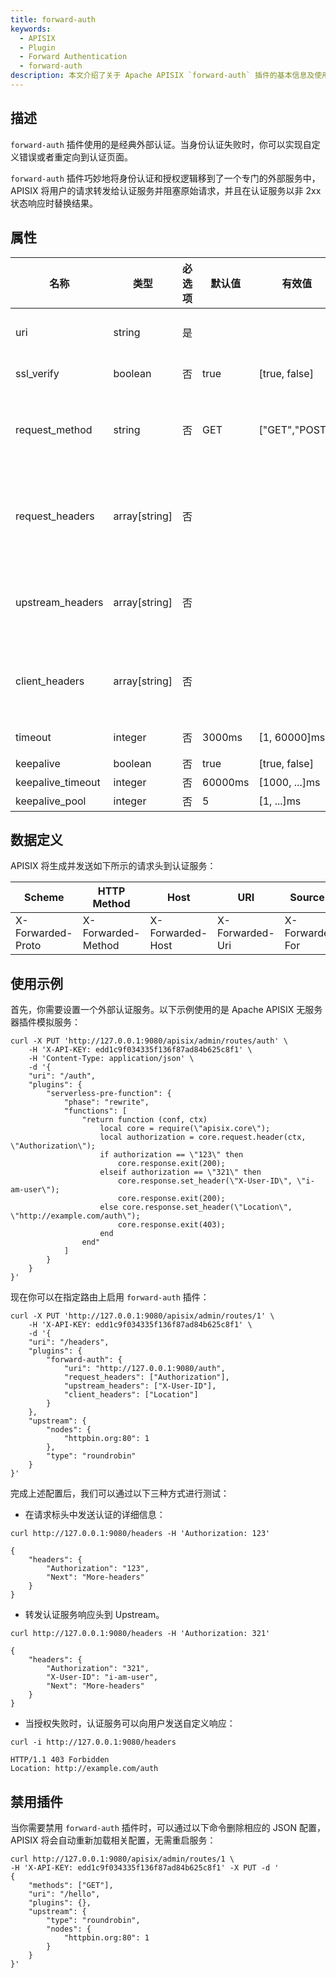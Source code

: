 ```yaml
---
title: forward-auth
keywords:
  - APISIX
  - Plugin
  - Forward Authentication
  - forward-auth
description: 本文介绍了关于 Apache APISIX `forward-auth` 插件的基本信息及使用方法。
---
```

<!--
#
# Licensed to the Apache Software Foundation (ASF) under one or more
# contributor license agreements.  See the NOTICE file distributed with
# this work for additional information regarding copyright ownership.
# The ASF licenses this file to You under the Apache License, Version 2.0
# (the "License"); you may not use this file except in compliance with
# the License.  You may obtain a copy of the License at
#
#     http://www.apache.org/licenses/LICENSE-2.0
#
# Unless required by applicable law or agreed to in writing, software
# distributed under the License is distributed on an "AS IS" BASIS,
# WITHOUT WARRANTIES OR CONDITIONS OF ANY KIND, either express or implied.
# See the License for the specific language governing permissions and
# limitations under the License.
#
-->

## 描述

`forward-auth` 插件使用的是经典外部认证。当身份认证失败时，你可以实现自定义错误或者重定向到认证页面。

`forward-auth` 插件巧妙地将身份认证和授权逻辑移到了一个专门的外部服务中，APISIX 将用户的请求转发给认证服务并阻塞原始请求，并且在认证服务以非 2xx 状态响应时替换结果。

## 属性

| 名称              | 类型           | 必选项 |  默认值 | 有效值         | 描述                                                                                                                                   |
| ----------------- | ------------- | ------| ------- | -------------- | -------------------------------------------------------------------------------------------------------------------------------------- |
| uri               | string        | 是    |         |                | 设置 `authorization` 服务的地址 (例如：https://localhost:9188)。                                                                         |
| ssl_verify        | boolean       | 否    | true    | [true, false]  | 当设置为 `true` 时，验证 SSL 证书。                                                                                                      |
| request_method    | string        | 否    | GET     | ["GET","POST"] | 客户端向 `authorization` 服务发送请求的方法。当设置为 POST 时，会将 request body 转发至 `authorization` 服务。                             |
| request_headers   | array[string] | 否    |         |                | 设置需要由客户端转发到 `authorization` 服务的请求头。如果没有设置，则只发送 APISIX 提供的 headers (例如：X-Forwarded-XXX)。                 |
| upstream_headers  | array[string] | 否    |         |                | 认证通过时，设置 `authorization` 服务转发至 `upstream` 的请求头。如果不设置则不转发任何请求头。                                             |
| client_headers    | array[string] | 否    |         |                | 认证失败时，由 `authorization` 服务向 `client` 发送的响应头。如果不设置则不转发任何响应头。                                                 |
| timeout           | integer       | 否    | 3000ms  | [1, 60000]ms   | `authorization` 服务请求超时时间。                                                                                                       |
| keepalive         | boolean       | 否    | true    | [true, false]  | HTTP 长连接。                                                                                                                            |
| keepalive_timeout | integer       | 否    | 60000ms | [1000, ...]ms  | 长连接超时时间。                                                                                                                         |
| keepalive_pool    | integer       | 否    | 5       | [1, ...]ms     | 长连接池大小。                                                                                                                           |

## 数据定义

APISIX 将生成并发送如下所示的请求头到认证服务：

| Scheme            | HTTP Method        | Host              | URI             | Source IP       |
| ----------------- | ------------------ | ----------------- | --------------- | --------------- |
| X-Forwarded-Proto | X-Forwarded-Method | X-Forwarded-Host  | X-Forwarded-Uri | X-Forwarded-For |

## 使用示例

首先，你需要设置一个外部认证服务。以下示例使用的是 Apache APISIX 无服务器插件模拟服务：

```shell
curl -X PUT 'http://127.0.0.1:9080/apisix/admin/routes/auth' \
    -H 'X-API-KEY: edd1c9f034335f136f87ad84b625c8f1' \
    -H 'Content-Type: application/json' \
    -d '{
    "uri": "/auth",
    "plugins": {
        "serverless-pre-function": {
            "phase": "rewrite",
            "functions": [
                "return function (conf, ctx)
                    local core = require(\"apisix.core\");
                    local authorization = core.request.header(ctx, \"Authorization\");
                    if authorization == \"123\" then
                        core.response.exit(200);
                    elseif authorization == \"321\" then
                        core.response.set_header(\"X-User-ID\", \"i-am-user\");
                        core.response.exit(200);
                    else core.response.set_header(\"Location\", \"http://example.com/auth\");
                        core.response.exit(403);
                    end
                end"
            ]
        }
    }
}'
```

现在你可以在指定路由上启用 `forward-auth` 插件：

```shell
curl -X PUT 'http://127.0.0.1:9080/apisix/admin/routes/1' \
    -H 'X-API-KEY: edd1c9f034335f136f87ad84b625c8f1' \
    -d '{
    "uri": "/headers",
    "plugins": {
        "forward-auth": {
            "uri": "http://127.0.0.1:9080/auth",
            "request_headers": ["Authorization"],
            "upstream_headers": ["X-User-ID"],
            "client_headers": ["Location"]
        }
    },
    "upstream": {
        "nodes": {
            "httpbin.org:80": 1
        },
        "type": "roundrobin"
    }
}'
```

完成上述配置后，我们可以通过以下三种方式进行测试：

- 在请求标头中发送认证的详细信息：

```shell
curl http://127.0.0.1:9080/headers -H 'Authorization: 123'
```

```
{
    "headers": {
        "Authorization": "123",
        "Next": "More-headers"
    }
}
```

- 转发认证服务响应头到 Upstream。

```shell
curl http://127.0.0.1:9080/headers -H 'Authorization: 321'
```

```
{
    "headers": {
        "Authorization": "321",
        "X-User-ID": "i-am-user",
        "Next": "More-headers"
    }
}
```

- 当授权失败时，认证服务可以向用户发送自定义响应：

```shell
curl -i http://127.0.0.1:9080/headers
```

```shell
HTTP/1.1 403 Forbidden
Location: http://example.com/auth
```

## 禁用插件

当你需要禁用 `forward-auth` 插件时，可以通过以下命令删除相应的 JSON 配置，APISIX 将会自动重新加载相关配置，无需重启服务：

```shell
curl http://127.0.0.1:9080/apisix/admin/routes/1 \
-H 'X-API-KEY: edd1c9f034335f136f87ad84b625c8f1' -X PUT -d '
{
    "methods": ["GET"],
    "uri": "/hello",
    "plugins": {},
    "upstream": {
        "type": "roundrobin",
        "nodes": {
            "httpbin.org:80": 1
        }
    }
}'
```
